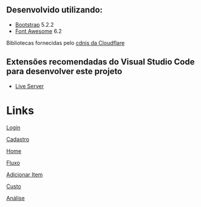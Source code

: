 ## Desenvolvido utilizando:
- [Bootstrap](https://getbootstrap.com/docs/5.2/getting-started/introduction/) 5.2.2
- [Font Awesome](https://fontawesome.com/search) 6.2

Bibliotecas fornecidas pelo [cdnjs da Cloudflare](https://cdnjs.com/)

## Extensões recomendadas do Visual Studio Code para desenvolver este projeto
- [Live Server](https://marketplace.visualstudio.com/items?itemName=ritwickdey.LiveServer)

# Links

[Login](https://luisrguerra.github.io/planilhas-prototipos/login/)

[Cadastro](https://luisrguerra.github.io/planilhas-prototipos/cadastro/)

[Home](https://luisrguerra.github.io/planilhas-prototipos/home/)

[Fluxo](https://luisrguerra.github.io/planilhas-prototipos/fluxo/)

[Adicionar Item](https://luisrguerra.github.io/planilhas-prototipos/adicionar-item/)

[Custo](https://luisrguerra.github.io/planilhas-prototipos/custo/)

[Análise](https://luisrguerra.github.io/planilhas-prototipos/analise/)

